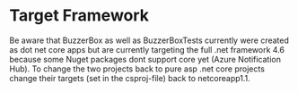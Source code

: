 Target Framework
================
Be aware that BuzzerBox as well as BuzzerBoxTests currently were created as dot net core apps but are currently targeting the full .net framework 4.6 because some Nuget packages dont support core yet (Azure Notification Hub).
To change the two projects back to pure asp .net core projects change their targets (set in the csproj-file) back to netcoreapp1.1.
